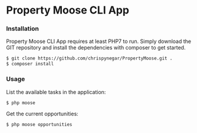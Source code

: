 # Property Moose CLI App

### Installation

Property Moose CLI App requires at least PHP7 to run.
Simply download the GIT repository and install the dependencies with composer to get started.

```sh
$ git clone https://github.com/chrispynegar/PropertyMoose.git .
$ composer install
```

### Usage

List the available tasks in the application:

```sh
$ php moose
```

Get the current opportunities:

```sh
$ php moose opportunities
```
